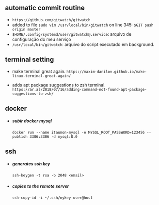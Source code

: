 
## automatic commit routine

- `https://github.com/gitwatch/gitwatch`
- added to file `sudo vim /usr/local/bin/gitwatch` on line 345: `$GIT push origin master`
- `$HOME/.config/systemd/user/gitwatch@.service`: arquivo de configuração do meu serviço
- `/usr/local/bin/gitwatch`: arquivo do script executado em background.
## terminal setting

- make terminal great again.
    `https://maxim-danilov.github.io/make-linux-terminal-great-again/`

- adds apt package suggestions to zsh terminal.
    `https://ar.al/2018/07/16/adding-command-not-found-apt-package-suggestions-to-zsh/`

## docker

- ##### subir docker mysql
    `docker run --name itaumon-mysql -e MYSQL_ROOT_PASSWORD=123456 --publish 3306:3306 -d mysql:8.0`


## ssh

- ##### generates ssh key
    `ssh-keygen -t rsa -b 2048 <email>`

- ##### copies to the remote server
    `ssh-copy-id -i ~/.ssh/mykey user@host`